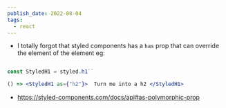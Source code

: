 ```yaml
---
publish_date: 2022-08-04
tags:
  - react
---
```

- I totally forgot that styled components has a `has` prop that can override the element of the element eg:
```jsx

const StyledH1 = styled.h1``

() => <StyledH1 as={"h2"}>  Turn me into a h2 </StyledH1>

```


- https://styled-components.com/docs/api#as-polymorphic-prop
